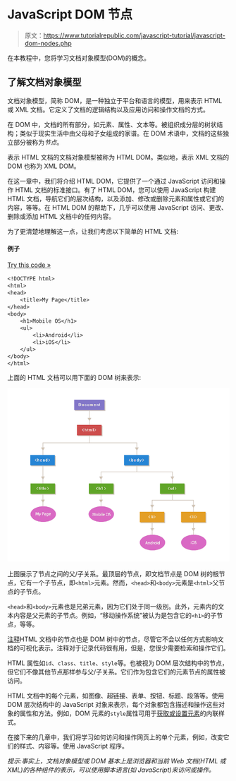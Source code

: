 # JavaScript DOM 节点

> 原文：<https://www.tutorialrepublic.com/javascript-tutorial/javascript-dom-nodes.php>

在本教程中，您将学习文档对象模型(DOM)的概念。

## 了解文档对象模型

文档对象模型，简称 DOM，是一种独立于平台和语言的模型，用来表示 HTML 或 XML 文档。它定义了文档的逻辑结构以及应用访问和操作文档的方式。

在 DOM 中，文档的所有部分，如元素、属性、文本等。被组织成分层的树状结构；类似于现实生活中由父母和子女组成的家谱。在 DOM 术语中，文档的这些独立部分被称为*节点*。

表示 HTML 文档的文档对象模型被称为 HTML DOM。类似地，表示 XML 文档的 DOM 也称为 XML DOM。

在这一章中，我们将介绍 HTML DOM，它提供了一个通过 JavaScript 访问和操作 HTML 文档的标准接口。有了 HTML DOM，您可以使用 JavaScript 构建 HTML 文档，导航它们的层次结构，以及添加、修改或删除元素和属性或它们的内容，等等。在 HTML DOM 的帮助下，几乎可以使用 JavaScript 访问、更改、删除或添加 HTML 文档中的任何内容。

为了更清楚地理解这一点，让我们考虑以下简单的 HTML 文档:

#### 例子

[Try this code »](../codelab.php?topic=javascript&file=html-dom "Try this code using online Editor")

```
<!DOCTYPE html>
<html>
<head>
    <title>My Page</title>
</head>
<body>
    <h1>Mobile OS</h1>
    <ul>
        <li>Android</li>
        <li>iOS</li>
    </ul>
</body>
</html>
```

上面的 HTML 文档可以用下面的 DOM 树来表示:

![HTML DOM Tree](img/465176a5de692b7d84956bafbe157466.png)

上图展示了节点之间的父/子关系。最顶层的节点，即文档节点是 DOM 树的根节点，它有一个子节点，即`<html>`元素。然而，`<head>`和`<body>`元素是`<html>`父节点的子节点。

`<head>`和`<body>`元素也是兄弟元素，因为它们处于同一级别。此外，元素内的文本内容是父元素的子节点。例如，“移动操作系统”被认为是包含它的`<h1>`的子节点，等等。

[注释](javascript-syntax.php#comments)HTML 文档中的节点也是 DOM 树中的节点，尽管它不会以任何方式影响文档的可视化表示。注释对于记录代码很有用，但是，您很少需要检索和操作它们。

HTML 属性如`id`、`class`、`title`、`style`等。也被视为 DOM 层次结构中的节点，但它们不像其他节点那样参与父/子关系。它们作为包含它们的元素节点的属性被访问。

HTML 文档中的每个元素，如图像、超链接、表单、按钮、标题、段落等。使用 DOM 层次结构中的 JavaScript 对象来表示，每个对象都包含描述和操作这些对象的属性和方法。例如，DOM 元素的`style`属性可用于[获取或设置元素](javascript-dom-styling.php)的内联样式。

在接下来的几章中，我们将学习如何访问和操作网页上的单个元素，例如，改变它们的样式、内容等。使用 JavaScript 程序。

 *提示:事实上，文档对象模型或 DOM 基本上是浏览器和当前 Web 文档(HTML 或 XML)的各种组件的表示，可以使用脚本语言(如 JavaScript)来访问或操作。*